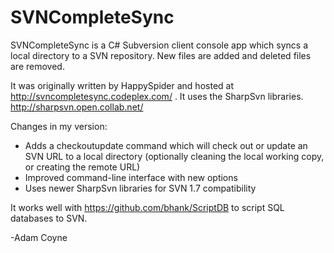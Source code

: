 SVNCompleteSync
===============

SVNCompleteSync is a C# Subversion client console app which syncs a local directory to a SVN repository. New files are added and deleted files are removed.

It was originally written by HappySpider and hosted at http://svncompletesync.codeplex.com/ . It uses the SharpSvn libraries. http://sharpsvn.open.collab.net/

Changes in my version:
* Adds a checkoutupdate command which will check out or update an SVN URL to a local directory (optionally cleaning the local working copy, or creating the remote URL)
* Improved command-line interface with new options
* Uses newer SharpSvn libraries for SVN 1.7 compatibility

It works well with https://github.com/bhank/ScriptDB to script SQL databases to SVN.

-Adam Coyne

